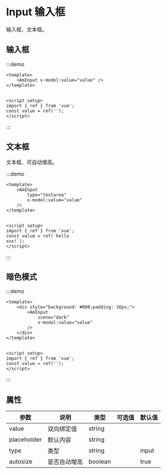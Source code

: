 # Input 输入框

输入框、文本框。

## 输入框

:::demo
```vue
<template>
    <AmInput v-model:value="value" />
</template>


<script setup>
import { ref } from 'vue';
const value = ref('');
</script>
```
:::

## 文本框

文本框、可自动增高。

:::demo
```vue
<template>
    <AmInput
        type="textarea"
        v-model:value="value"
    />
</template>


<script setup>
import { ref } from 'vue';
const value = ref(`hello
xux!`);
</script>
```
:::

## 暗色模式

:::demo
```vue
<template>
    <div style="background: #000;padding: 16px;">
        <AmInput
            scene="dark"
            v-model:value="value" 
        />
    </div>
</template>


<script setup>
import { ref } from 'vue';
const value = ref('');
</script>
```
:::


## 属性

| 参数 | 说明 | 类型 | 可选值 | 默认值 |
| --- | --- | --- | --- | --- |
| value | 双向绑定值 | string |  |  |
| placeholder | 默认内容 | string | |  |
| type | 类型 | string |  | input |
| autosize | 是否自动增高 | boolean |  | true |
